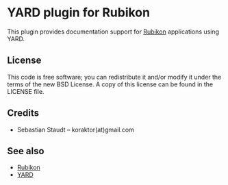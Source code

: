 YARD plugin for Rubikon
=======================

This plugin provides documentation support for [Rubikon][1] applications using
YARD.

## License

This code is free software; you can redistribute it and/or modify it under the
terms of the new BSD License. A copy of this license can be found in the
LICENSE file.

## Credits

 * Sebastian Staudt &ndash; koraktor(at)gmail.com

## See also

 * [Rubikon][1]
 * [YARD](http://yardoc.org)

 [1]: http://koraktor.github.com/rubikon
